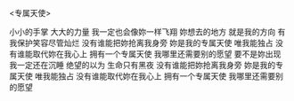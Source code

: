 <专属天使>

小小的手掌
大大的力量
我一定也会像妳一样飞翔
妳想去的地方
就是我的方向
有我保护笑容尽管灿烂
没有谁能把妳抢离我身旁
妳是我的专属天使
唯我能独占
没有谁能取代妳在我心上
拥有一个专属天使
我哪里还需要别的愿望
要不是妳出现
我一定还在沉睡
绝望的以为
生命只有黑夜
没有谁能把妳抢离我身旁
妳是我的专属天使
唯我能独占
没有谁能取代妳在我心上
拥有一个专属天使
我哪里还需要别的愿望